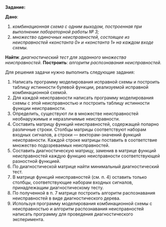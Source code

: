 **Задание:** 

**Дано**:

1. *комбинационная схема с одним выходом, построенная при выполнении лабораторной работы № 3;*
2. *множество одиночных неисправностей, состоящее из неисправностей «константа 0» и «константа 1» на каждом входе схемы.*
   
**Найти**: *диагностический тест для заданного множества неисправностей*.
**Построить**: *алгоритм распознавания неисправностей.*

Для решения задачи нужно выполнить следующие задания:

1. Написать программу моделирования исправной схемы и построить таблицу истинности булевой функции, реализуемой исправной комбинационной схемой.
2. Для каждой неисправности написать программу моделирования схемы с этой неисправностью и построить таблицу истинности функции неисправности.
3. Определить, существуют ли в множестве неисправностей необнаружимые и неразличимые неисправности.
4. Составить матрицу функций неисправностей, содержащей попарно различные строки. Столбцы матрицы соответствуют наборам входных сигналов, а строки — векторам-значений функций неисправности. Каждой строке матрицы поставить в соответствие множество подозреваемых неисправностей.
5. Составить диагностическую матрицу, заменив в матрице функций неисправностей каждую функцию неисправности соответствующей разностной функцией.
6. По диагностической матрице найти минимальный диагностический тест.
7. В матрице функций неисправностей (см. п. 4) оставить только столбцы, соответствующие наборам входных сигналов, принадлежащим диагностическому тесту.
8. По полученной в п. 7 матрице построить алгоритм распознавания неисправностей в виде диагностического дерева.
9. Используя программу моделирования комбинационной схемы с неисправностью и алгоритм распознавания неисправностей написать программу для проведения диагностического эксперимента.